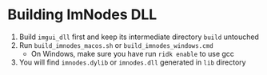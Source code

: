 <!-- -*- mode:markdown; coding:utf-8; -*- -->

# Building ImNodes DLL #

1.  Build `imgui_dll` first and keep its intermediate directory `build` untouched
2.  Run `build_imnodes_macos.sh` or `build_imnodes_windows.cmd`
    *   On Windows, make sure you have run `ridk enable` to use gcc
3.  You will find `imnodes.dylib` or `imnodes.dll` generated in `lib` directory
